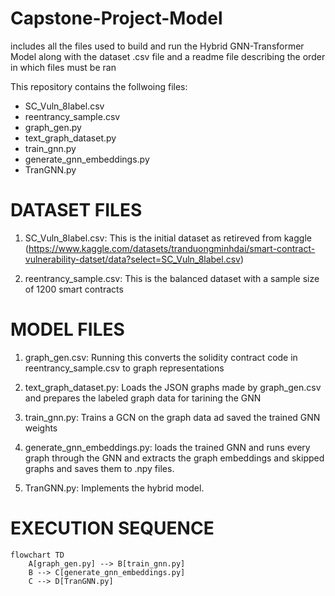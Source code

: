 # Capstone-Project-Model
includes all the files used to build and run the Hybrid GNN-Transformer Model  along with the dataset .csv file and a readme file describing the order in which files must be ran 


This repository contains the follwoing files:
*  SC_Vuln_8label.csv
*  reentrancy_sample.csv
*  graph_gen.py
*  text_graph_dataset.py
*  train_gnn.py
*  generate_gnn_embeddings.py
*  TranGNN.py

# DATASET FILES
1.  SC_Vuln_8label.csv:  This is the initial dataset as retireved from kaggle (https://www.kaggle.com/datasets/tranduongminhdai/smart-contract-vulnerability-datset/data?select=SC_Vuln_8label.csv)

2.  reentrancy_sample.csv:  This is the balanced dataset with a sample size of 1200 smart contracts

# MODEL FILES
1.  graph_gen.csv:   Running this converts the solidity contract code in  reentrancy_sample.csv to graph representations

2.  text_graph_dataset.py:  Loads the JSON graphs made by graph_gen.csv and prepares the labeled graph data for tarining the GNN

3.  train_gnn.py:  Trains a GCN on the graph data ad saved the trained GNN weights

4.  generate_gnn_embeddings.py:  loads the trained GNN and runs every graph through the GNN and extracts the graph embeddings and skipped graphs and saves them to .npy files.

5.  TranGNN.py:  Implements the hybrid model.


# EXECUTION SEQUENCE

```mermaid
flowchart TD
    A[graph_gen.py] --> B[train_gnn.py]
    B --> C[generate_gnn_embeddings.py]
    C --> D[TranGNN.py]


